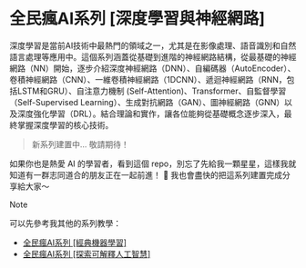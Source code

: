 # 全民瘋AI系列 [深度學習與神經網路]
深度學習是當前AI技術中最熱門的領域之一，尤其是在影像處理、語音識別和自然語言處理等應用中。這個系列涵蓋從基礎到進階的神經網路結構，從最基礎的神經網路（NN）開始，逐步介紹深度神經網路（DNN）、自編碼器（AutoEncoder）、卷積神經網路（CNN）、一維卷積神經網路（1DCNN）、遞迴神經網路（RNN，包括LSTM和GRU）、自注意力機制 (Self-Attention)、Transformer、自監督學習（Self-Supervised Learning）、生成對抗網路（GAN）、圖神經網路（GNN）以及深度強化學習（DRL）。結合理論和實作，讓各位能夠從基礎概念逐步深入，最終掌握深度學習的核心技術。

> 新系列建置中... 敬請期待！

如果你也是熱愛 AI 的學習者，看到這個 repo，別忘了先給我一顆星星，這樣我就知道有一群志同道合的朋友正在一起前進！ 💫
我也會盡快的把這系列建置完成分享給大家～

> [!NOTE] 
> 可以先參考我其他的系列教學：
> - [全民瘋AI系列 [經典機器學習]](https://andy6804tw.github.io/crazyai-ml)
> - [全民瘋AI系列 [探索可解釋人工智慧]](https://andy6804tw.github.io/crazyai-xai)
